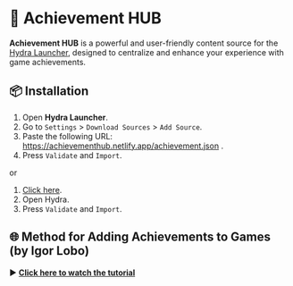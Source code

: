 # 🎯 Achievement HUB

**Achievement HUB** is a powerful and user-friendly content source for the [Hydra Launcher](https://hydralauncher.gg/), designed to centralize and enhance your experience with game achievements.

## 📦 Installation

1. Open **Hydra Launcher**.
2. Go to `Settings` > `Download Sources` > `Add Source`.
3. Paste the following URL: https://achievementhub.netlify.app/achievement.json .
4. Press `Validate` and `Import`.

or 

1. [Click here](hydralauncher://install-source?urls=https://achievementhub.netlify.app/achievement.json).
2. Open Hydra.
3. Press `Validate` and `Import`.

## 🌐 Method for Adding Achievements to Games (by Igor Lobo)

▶️ **[Click here to watch the tutorial](https://www.youtube.com/watch?v=tdD_ekrTFfk)**
